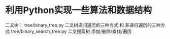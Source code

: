 # 利用Python实现一些算法和数据结构
二叉树：
tree/binary_tree.py 二叉树递归遍历的三种方式 和 非递归遍历的三种方式
tree/binary_search_tree.py 二叉搜索树 添加/删除/查找/遍历